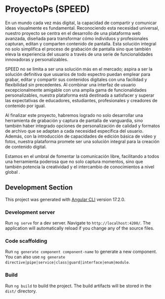# ProyectoPs  (SPEED)
En un mundo cada vez más digital, la capacidad de compartir y comunicar ideas
visualmente es fundamental. Reconociendo esta necesidad universal, nuestro proyecto se
centra en el desarrollo de una plataforma web avanzada, diseñada para transformar cómo
individuos y profesionales capturan, editan y comparten contenido de pantalla. Esta solución
integral no solo simplifica el proceso de grabación de pantalla sino que también eleva la
experiencia del usuario a través de una serie de funcionalidades innovadoras y
personalizables.
<br>

SPEED no se limita a ser una solución más en el mercado; aspira a ser la
solución definitiva que usuarios de todo espectro puedan emplear para grabar, editar y
compartir sus contenidos digitales con una facilidad y flexibilidad sin precedentes. Al
combinar una interfaz de usuario excepcionalmente amigable con una amplia gama de
funcionalidades personalizables, nuestra plataforma está destinada a satisfacer y superar
las expectativas de educadores, estudiantes, profesionales y creadores de contenido por
igual.
<br>

Al finalizar este proyecto, habremos logrado no solo desarrollar una herramienta de
grabación y captura de pantalla de vanguardia, sino también haber integrado opciones de
personalización de calidad y formatos de archivo que se adaptan a cada necesidad
específica del usuario. Además, con la introducción de capacidades de edición básica de
video y fotos, nuestra plataforma promete ser una solución integral para la creación de
contenido digital.
<br>

Estamos en el umbral de fomentar la comunicación libre, facilitando a todos una
herramienta poderosa que no solo captura momentos, sino que también potencia la
creatividad y el intercambio de conocimientos a nivel global .


## Development Section

This project was generated with [Angular CLI](https://github.com/angular/angular-cli) version 17.2.0.

### Development server

Run `ng serve` for a dev server. Navigate to `http://localhost:4200/`. The application will automatically reload if you change any of the source files.

### Code scaffolding

Run `ng generate component component-name` to generate a new component. You can also use `ng generate directive|pipe|service|class|guard|interface|enum|module`.

### Build

Run `ng build` to build the project. The build artifacts will be stored in the `dist/` directory.

